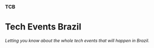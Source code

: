 ### TCB
# Tech Events Brazil

###### Letting you know about the whole tech events that will happen in Brazil.
